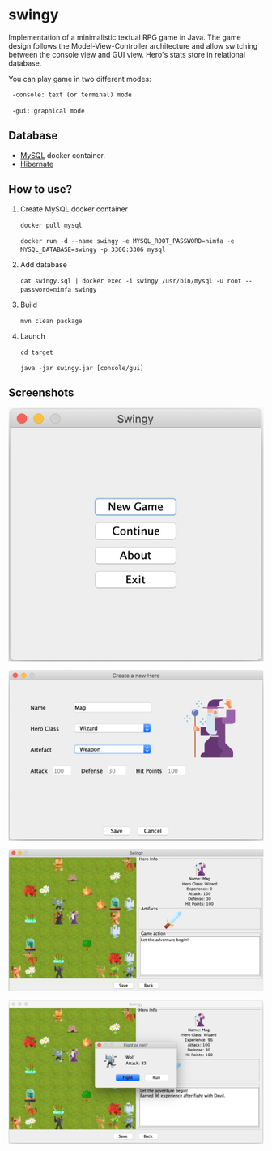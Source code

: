 # swingy

Implementation of a minimalistic textual RPG game in Java. 
The game design follows the Model-View-Controller architecture and allow switching between the console view and GUI view. 
Hero's stats store in relational database.

You can play game in two different modes:

     -console: text (or terminal) mode

     -gui: graphical mode

## Database

* [MySQL](https://hub.docker.com/_/mysql) docker container.
* [Hibernate](https://hibernate.org)


## How to use?

1. Create MySQL docker container

     `docker pull mysql`
     
     `docker run -d --name swingy -e MYSQL_ROOT_PASSWORD=nimfa -e MYSQL_DATABASE=swingy -p 3306:3306 mysql`

2. Add database

     `cat swingy.sql | docker exec -i swingy /usr/bin/mysql -u root --password=nimfa swingy`

3. Build

     `mvn clean package`

3. Launch

     `cd target`
     
     `java -jar swingy.jar [console/gui]`

## Screenshots


![alt text](https://github.com/kdenisova/swingy/blob/master/screenshots/Menu.jpeg)

![alt text](https://github.com/kdenisova/swingy/blob/master/screenshots/NewGame.jpeg)

![alt text](https://github.com/kdenisova/swingy/blob/master/screenshots/Playground.jpeg)

![alt text](https://github.com/kdenisova/swingy/blob/master/screenshots/FightOrRun.jpeg)
